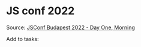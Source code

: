 # JS conf 2022

Source: [JSConf Budapest 2022 - Day One, Morning](https://youtu.be/z4JnSGupxUs)

Add to tasks: 
